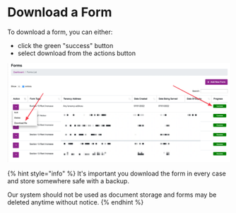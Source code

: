 # Download a Form

To download a form, you can either:

* click the green "success" button
* select download from the actions button

![](<../.gitbook/assets/CleanShot 2022-01-07 at 10.16.35@2x.png>)

{% hint style="info" %}
It's important you download the form in every case and store somewhere safe with a backup.

Our system should not be used as document storage and forms may be deleted anytime without notice.
{% endhint %}
